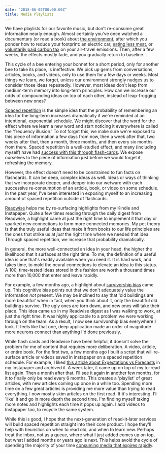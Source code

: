 ```yaml
---
date: "2018-06-02T00:00:00Z"
title: Media Playlists
---
```


We have playlists for our favorite music, but don't re-consume great information
nearly enough. Almost certainly you've once watched a documentary (or read a
book) about [the environment](https://www.beforetheflood.com/), after which you
ponder how to reduce your footprint: an electric car, [eating less
meat](https://en.wikipedia.org/wiki/Environmental_impact_of_meat_productionhttps://en.wikipedia.org/wiki/Environmental_impact_of_meat_production),
or [voluntarily paid carbon
tax](http://theconversation.com/airline-emissions-and-the-case-for-a-carbon-tax-on-flight-tickets-56598)
on your air-travel emissions. Then, after a few weeks, the effects mostly fade,
and you gradually return to baseline...

This cycle of a bee entering your bonnet for a short period, only for another
bee to take its place, is ineffective. We pick up gems from conversations,
articles, books, and videos, only to use them for a few days or weeks. Most
things we learn, we forget, unless our environment strongly nudges us to
consider those ideas repeatedly. However, most ideas don't leap from medium-term
memory into long-term principles. How can we increase our odds of compounding
ideas on top of each other, instead of leap-frogging between new ones?

[Spaced repetition](https://en.wikipedia.org/wiki/Spaced_repetition) is the
simple idea that the probability of remembering an idea for the long-term
increases dramatically if we're reminded at an intentional, exponential
schedule. We might discover that the word for the effect where we learn a new
word and start noticing it everywhere is called the 'frequency illusion.' To not
forget this, we make sure we're exposed to this piece of information a few days
from now, then a week after that, two weeks after that, then a month, three
months, and then every six months from there. Spaced repetition is a
well-studied effect, and many (including myself) have had [success with this
through flash-cards](http://sirupsen.com/airtable). We expose ourselves to the
piece of information *just* before we would forget it, refreshing the memory.

However, the effect doesn't need to be constrained to fun facts on flashcards.
It can be deep, complex ideas as well. Ideas or ways of thinking that we
incorporate deeper, and deeper into our wetware with each successive
re-consumption of an article, book, or video on some schedule. In the past year,
I've been interested in exposing myself to an increasing amount of spaced
repetition outside of flashcards. 

[Readwise](http://readwise.io/) helps me by re-surfacing highlights from my
Kindle and Instapaper.  Quite a few times reading through the daily digest from
Readwise, a highlight came at just the right time to implement it that day or
sparked new connections to form more connected memories. My pet theory is that
the truly useful ideas that make it from books to our life principles are the
ones that strike us at _just_ the right time where we needed that idea. Through
spaced repetition, we increase that probability dramatically.

In general, the more well-connected an idea in your head, the higher the
likelihood that it surfaces at the right time. To me, the definition of a useful
idea is one that's readily available when you need it. It is hard work, and
takes time, to mold the neural connections to elevate an idea to this status. A
100, time-tested ideas stored in this fashion are worth a thousand times more
than 10,000 that enter and leave rapidly.

For example, a few months ago, a highlight about [survivorship
bias](https://en.wikipedia.org/wiki/Survivorship_bias) came up. This cognitive
bias points out that we don't adequately value the information *not* present. We
may be inclined to say that 'old buildings are more beautiful' when in fact,
when you think about it, only the beautiful old buildings survive. The ugly ones
are torn down, and new ones will take their place. This idea came up in my
Readwise digest as I was walking to work, at just the right time. It was highly
applicable to a problem we were working through on the team. As a result, I now
see survivorship bias everywhere I look. It feels like that one, deep
application made an order of magnitude more neurons connect than anything I'd
done previously.

While flash cards and Readwise have been helpful, it doesn't solve the problem
for me of content that requires more deliberation. A video, article, or entire
book. For the first two, a few months ago I built a script that will re-surface
article or videos saved in Instapaper on a spaced repetition schedule. For
example, I liked [this article about Expectations vs
Forecasts](http://www.collaborativefund.com/blog/expectations-vs-forecasts/) in
my Instapaper and archived it. A week later, it came up on top of my to-read
list again. Then a month after that.  I'll see it again in another few months,
for it to finally only be read every 6 months. This creates a 'playlist' of
great articles, with new articles coming up once in a while too. Spending more
time on a few great articles is providing me more value than trying to read
everything. I now mostly skim articles on the first read. If it's interesting,
I'll 'like' it and go in more depth the second time. I'm finding myself taking
more notes and highlights each time it pops up again. I add videos to Instapaper
too, to recycle the same system.

While this is good, I hope that the next-generation of read-it-later services
will build spaced repetition straight into their core product. I hope they'll
help with heuristics on when to read old, and when to learn new. Perhaps treat
the inbox, not as a queue, where what I just added comes up on top, but what I
added months or years ago is next. This helps avoid the cycle of spending the
majority of your time [consuming media that expires
rapidly](http://www.collaborativefund.com/blog/expiring-vs-lt-knowledge/).
